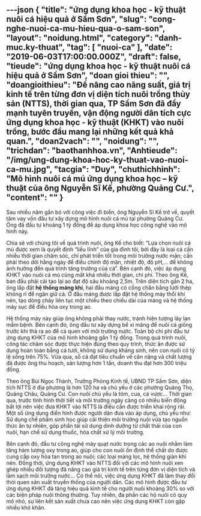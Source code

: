 ---json
{
    "title": "ứng dụng khoa học - kỹ thuật nuôi cá hiệu quả ở Sầm Sơn",
    "slug": "cong-nghe-nuoi-ca-mu-hieu-qua-o-sam-son",
    "layout": "noidung.html",
    "category": "danh-muc.ky-thuat",
    "tag": [
        "nuoi-ca"
    ],
    "date": "2019-06-03T17:00:00.000Z",
    "draft": false,
    "tieude": "ứng dụng khoa học - kỹ thuật nuôi cá hiệu quả ở Sầm Sơn",
    "doan gioi thieu": "",
    "doangioithieu": "Để nâng cao năng suất, giá trị kinh tế trên từng đơn vị diện tích nuôi trồng thủy sản (NTTS), thời gian qua, TP Sầm Sơn đã đẩy mạnh tuyên truyền, vận động người dân tích cực ứng dụng khoa học - kỹ thuật (KHKT) vào nuôi trồng, bước đầu mang lại những kết quả khả quan.",
    "doan2vach": "",
    "noidung": "",
    "trichdan": "baothanhhoa.vn",
    "Anhtieude": "/img/ung-dung-khoa-hoc-ky-thuat-vao-nuoi-ca-mu.jpg",
    "tacgia": "Duy",
    "chuthichhinh": "Mô hình nuôi cá mú ứng dụng khoa học – kỹ thuật của ông Nguyễn Sĩ Kế, phường Quảng Cư.",
    "__content__": ""
}
---
<p>Sau nhiều năm gắn b&oacute; với c&ocirc;ng việc đi biển, &ocirc;ng Nguyễn Sĩ Kế trở về, quyết t&acirc;m vay vốn đầu tư x&acirc;y dựng m&ocirc; h&igrave;nh nu&ocirc;i c&aacute; m&uacute; tại phường Quảng Cư. &Ocirc;ng đ&atilde; đầu tư khoảng 1 tỷ đồng để &aacute;p dụng khoa học c&ocirc;ng nghệ v&agrave;o m&ocirc; h&igrave;nh n&agrave;y.</p>

<p>Chia sẻ với ch&uacute;ng t&ocirc;i về qu&aacute; tr&igrave;nh nu&ocirc;i, &ocirc;ng Kế cho biết: &ldquo;Lựa chọn nu&ocirc;i c&aacute; m&uacute; được xem l&agrave; quyết định &ldquo;liều lĩnh&rdquo; của gia đ&igrave;nh t&ocirc;i, bởi đ&acirc;y l&agrave; loại c&aacute; cần nhiều thời gian chăm s&oacute;c, chỉ ph&aacute;t triển tốt trong m&ocirc;i trường nước mặn; cần phải theo d&otilde;i hằng ng&agrave;y để điều chỉnh độ mặn, nhiệt độ, độ pH,... để kh&ocirc;ng ảnh hưởng đến qu&aacute; tr&igrave;nh tăng trưởng của c&aacute;&rdquo;. B&ecirc;n cạnh đ&oacute;, việc &aacute;p dụng KHKT v&agrave;o nu&ocirc;i c&aacute; m&uacute; cũng mất kh&aacute; nhiều thời gian, chi ph&iacute;. Theo &ocirc;ng Kế, ban đầu phải cải tạo lại ao đạt độ s&acirc;u khoảng 2,5m. Tr&ecirc;n diện t&iacute;ch gần 2 ha, &ocirc;ng lắp đặt&nbsp;<strong>hệ thống m&aacute;ng kh&iacute;</strong>, hai đầu m&aacute;ng c&oacute; cổng chắn bằng lưới th&eacute;p kh&ocirc;ng rỉ để ngăn giữ c&aacute;. Ở đầu m&aacute;ng được lắp đặt hệ thống m&aacute;y thổi kh&iacute; n&eacute;n, tạo d&ograve;ng chảy li&ecirc;n tục một chiều theo chiều d&agrave;i của m&aacute;ng v&agrave; hệ thống m&aacute;y sục để điều h&ograve;a oxy trong ao.</p>

<p>Hệ thống m&aacute;y n&agrave;y gi&uacute;p &ocirc;ng kh&ocirc;ng phải thay nước, tr&aacute;nh hiện tượng l&acirc;y lan mầm bệnh. B&ecirc;n cạnh đ&oacute;, &ocirc;ng đầu tư x&acirc;y dựng bể xi măng để nu&ocirc;i c&aacute; giống trước khi thả ra ao để c&aacute; quen với m&ocirc;i trường nước. To&agrave;n bộ chi ph&iacute; đầu tư ứng dụng KHKT của m&ocirc; h&igrave;nh khoảng gần 1 tỷ đồng. Trong qu&aacute; tr&igrave;nh nu&ocirc;i, c&ocirc;ng t&aacute;c chăm s&oacute;c được thực hiện đ&uacute;ng theo quy tr&igrave;nh, thức ăn được sử dụng ho&agrave;n to&agrave;n bằng c&aacute; tươi, kh&ocirc;ng sử dụng kh&aacute;ng sinh, n&ecirc;n con nu&ocirc;i c&oacute; tỷ lệ sống tr&ecirc;n 75%. Vừa qua, số c&aacute; đạt ti&ecirc;u chuẩn về c&acirc;n nặng v&agrave; chất lượng đ&atilde; được &ocirc;ng thu hoạch, sản lượng hơn 1 tấn, doanh thu đạt hơn 300 triệu đồng.</p>

<p>Theo &ocirc;ng B&ugrave;i Ngọc Th&agrave;nh, Trưởng Ph&ograve;ng Kinh tế, UBND TP Sầm Sơn, diện t&iacute;ch NTTS ở địa phương l&agrave; hơn 120 ha v&agrave; chủ yếu ở c&aacute;c phường Quảng Thọ, Quảng Ch&acirc;u, Quảng Cư. Con nu&ocirc;i chủ yếu l&agrave; t&ocirc;m, cua, c&aacute; vược... Thời gian qua, trước t&igrave;nh h&igrave;nh thời tiết v&agrave; m&ocirc;i trường ng&agrave;y c&agrave;ng c&oacute; nhiều biến động bất lợi n&ecirc;n việc đưa KHKT v&agrave;o NTTS l&agrave; điều cần được triển khai rộng r&atilde;i. Một số ứng dụng điển h&igrave;nh được người d&acirc;n đưa v&agrave;o &aacute;p dụng, chủ yếu như: Sử dụng chế phẩm sinh học gi&uacute;p cải thiện m&ocirc;i trường nu&ocirc;i vừa tạo nguồn thức ăn tự nhi&ecirc;n, g&oacute;p phần t&aacute;i sử dụng dinh dưỡng từ chất thải của con nu&ocirc;i, hạn chế sử dụng thuốc, h&oacute;a chất xử l&yacute; m&ocirc;i trường.</p>

<p>B&ecirc;n cạnh đ&oacute;, đầu tư c&ocirc;ng nghệ m&aacute;y quạt nước trong c&aacute;c ao nu&ocirc;i nhằm l&agrave;m tăng h&agrave;m lượng oxy trong ao, gi&uacute;p cho con nu&ocirc;i ổn định thể chất do được cung cấp oxy h&ograve;a tan trong ao nu&ocirc;i; c&aacute;c loại m&aacute;ng lọc, hệ thống gi&agrave;n kh&iacute; n&eacute;n. Đồng thời, ứng dụng KHKT v&agrave;o NTTS đối với c&aacute;c m&ocirc; h&igrave;nh nu&ocirc;i xen gh&eacute;p nhiều đối tượng đ&atilde; n&acirc;ng cao gi&aacute; trị kinh tế tr&ecirc;n từng đơn vị diện t&iacute;ch v&agrave; l&agrave;m sạch m&ocirc;i trường nước... C&oacute; thể n&oacute;i, việc ứng dụng KHKT đ&atilde; l&agrave;m thay đổi th&oacute;i quen sản xuất truyền thống của người d&acirc;n. C&aacute;c m&ocirc; h&igrave;nh được đầu tư ứng dụng KHKT đ&atilde; tăng hiệu quả kinh tế cho người nu&ocirc;i khoảng 30% so với c&aacute;c biện ph&aacute;p nu&ocirc;i th&ocirc;ng thường. Tuy nhi&ecirc;n, đa phần c&aacute;c hộ nu&ocirc;i c&oacute; quy m&ocirc; nhỏ, sự li&ecirc;n kết sản xuất chưa cao n&ecirc;n việc ứng dụng KHKT c&ograve;n gặp nhiều kh&oacute; khăn.</p>
